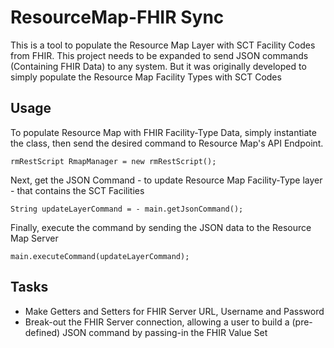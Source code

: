 # ResourceMap-FHIR Sync

This is a tool to populate the Resource Map Layer with SCT Facility Codes from FHIR. This project needs to be expanded to send JSON commands (Containing FHIR Data) to any system. But it was originally developed to simply populate the Resource Map Facility Types with SCT Codes


## Usage
To populate Resource Map with FHIR Facility-Type Data, simply instantiate the class, then send the  desired command to Resource Map's API Endpoint.
```
rmRestScript RmapManager = new rmRestScript();
```

Next, get the JSON Command - to update Resource Map Facility-Type layer - that contains the SCT Facilities
```
String updateLayerCommand = - main.getJsonCommand();
```

Finally, execute the command by sending the JSON data to the Resource Map Server
```
main.executeCommand(updateLayerCommand);
```

## Tasks
 - Make Getters and Setters for FHIR Server URL, Username and Password
 - Break-out the  FHIR Server connection, allowing a user to build a (pre-defined) JSON command by passing-in the FHIR Value Set 
